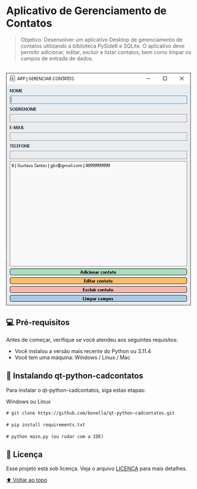 # Aplicativo de Gerenciamento de Contatos

> Objetivo: Desenvolver um aplicativo Desktop de gerenciamento de contatos utilizando a biblioteca PySide6 e SQLite. O aplicativo deve permitir adicionar, editar, excluir e listar contatos, bem como limpar os campos de entrada de dados.

<br>

<img src="images/tela_principal.png" alt="Tela Inicial APP">

## 💻 Pré-requisitos

Antes de começar, verifique se você atendeu aos seguintes requisitos:

* Você instalou a versão mais recente do Python ou 3.11.4
* Você tem uma máquina: Windows / Linux / Mac

## 🚀 Instalando qt-python-cadcontatos

Para instalar o qt-python-cadcontatos, siga estas etapas:

Windows ou Linux 
```
# git clone https://github.com/bonella/qt-python-cadcontatos.git

# pip install requirements.txt

# python main.py (ou rodar com a IDE)
```

## 📝 Licença

Esse projeto está sob licença. Veja o arquivo [LICENÇA](LICENSE.md) para mais detalhes.

[⬆ Voltar ao topo](#nome-do-projeto)<br>
